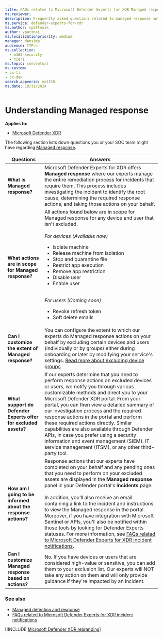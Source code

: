 ```yaml
---
title: FAQs related to Microsoft Defender Experts for XDR Managed response
ms.reviewer:
description: Frequently asked questions related to managed response notifications
ms.service: defender-experts-for-xdr
ms.author: vpattnaik
author: vpattnai
ms.localizationpriority: medium
manager: dansimp
audience: ITPro
ms.collection:
  - m365-security
  - tier1
ms.topic: conceptual
ms.custom: 
- cx-ti
- cx-dex
search.appverid: met150
ms.date: 10/31/2024
---
```


# Understanding Managed response

**Applies to:**

- [Microsoft Defender XDR](microsoft-365-defender.md)

The following section lists down questions you or your SOC team might have regarding [Managed response](managed-detection-and-response-xdr.md).

| Questions | Answers |
|---------|---------|
|**What is Managed response?** | Microsoft Defender Experts for XDR offers **Managed response** where our experts manage the entire remediation process for incidents that require them. This process includes investigating the incident to identify the root cause, determining the required response actions, and taking those actions on your behalf.|
|**What actions are in scope for Managed response?** | All actions found below are in scope for Managed response for any device and user that isn't excluded.<br><br>*For devices* *(Available now)*<ul><li>Isolate machine<br><li>Release machine from isolation<br><li>Stop and quarantine file<br><li>Restrict app execution<br><li>Remove app restriction<br><li>Disable user<br><li>Enable user</ul><br>*For users (Coming soon)*<ul><li>Revoke refresh token<br><li>Soft delete emails</ul> |
|**Can I customize the extent of Managed response?** | You can configure the extent to which our experts do Managed response actions on your behalf by excluding certain devices and users (individually or by groups) either during onboarding or later by modifying your service's settings. [Read more about excluding device groups](get-started-xdr.md#exclude-devices-and-users-from-remediation) |
|**What support do Defender Experts offer for excluded assets?** | If our experts determine that you need to perform response actions on excluded devices or users, we notify you through various customizable methods and direct you to your Microsoft Defender XDR portal. From your portal, you can then view a detailed summary of our investigation process and the required response actions in the portal and perform these required actions directly. Similar capabilities are also available through Defender APIs, in case you prefer using a security information and event management (SIEM), IT service management (ITSM), or any other third-party tool. |
|**How am I going to be informed about the response actions?** | Response actions that our experts have completed on your behalf and any pending ones that you need to perform on your excluded assets are displayed in the **Managed response** panel in your Defender portal's **Incidents** page. <br><br>In addition, you'll also receive an email containing a link to the incident and instructions to view the Managed response in the portal. Moreover, if you have integration with Microsoft Sentinel or APIs, you'll also be notified within those tools by looking for Defender Experts statuses. For more information, see [FAQs related to Microsoft Defender Experts for XDR incident notifications](faq-incident-notifications-xdr.md).|
|**Can I customize Managed response based on actions?** | No. If you have devices or users that are considered high-value or sensitive, you can add them to your exclusion list. Our experts will NOT take any action on them and will only provide guidance if they're impacted by an incident.|

### See also

- [Managed detection and response](managed-detection-and-response-xdr.md)
- [FAQs related to Microsoft Defender Experts for XDR incident notifications](faq-incident-notifications-xdr.md)

[!INCLUDE [Microsoft Defender XDR rebranding](../includes/defender-m3d-techcommunity.md)]
